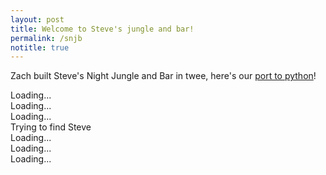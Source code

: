 ```yaml
---
layout: post
title: Welcome to Steve's jungle and bar!
permalink: /snjb
notitle: true
---
```


Zach built Steve's Night Jungle and Bar in twee, here's our [port to python](https://github.com/idvorkin/idvorkin.github.io/blob/master/pysrc/snjb.py)!

<script>
    window.addEventListener('load', (_) => brython() )
</script>
<link rel="stylesheet"
      href="//cdnjs.cloudflare.com/ajax/libs/highlight.js/11.3.1/styles/default.min.css">
<script src="//cdnjs.cloudflare.com/ajax/libs/highlight.js/11.3.1/highlight.min.js"></script>

<script type="text/python">

def startgame(_=0):
    runner.HtmlRenderer("gamediv", snjb.header).run(snjb.start_game)

from browser import document, window, markdown, html
from pysrc import snjb
import pysrc.brython_runner_passage as runner
document['reset-game'].innerHTML=""
reset_link = html.A("Restart SNJB")
reset_link.href = "#"
reset_link.bind('click',startgame)
document['reset-game'] <= reset_link
startgame()
</script>

<div id='reset-game' class="alert alert-info">
        <div class="spinner-border text-primary" role="status">
        <span class="visually-hidden">Loading...</span>
        </div>
        <div class="spinner-border text-secondary" role="status">
        <span class="visually-hidden">Loading...</span>
        </div>
        <div class="spinner-border text-success" role="status">
        <span class="visually-hidden">Loading...</span>
        </div>
        Trying to find Steve
        <div class="spinner-border text-secondary" role="status">
        <span class="visually-hidden">Loading...</span>
        </div>
        <div class="spinner-border text-success" role="status">
        <span class="visually-hidden">Loading...</span>
        </div>
        <div class="spinner-border text-primary" role="status">
        <span class="visually-hidden">Loading...</span>
        </div>
</div>

<div class='border'>
    <div id="gamediv">
    </div>
</div>
